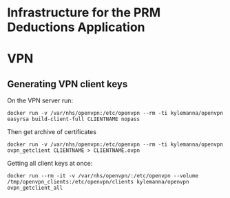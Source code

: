 # Infrastructure for the PRM Deductions Application


# VPN

## Generating VPN client keys

On the VPN server run:

```
docker run -v /var/nhs/openvpn:/etc/openvpn --rm -ti kylemanna/openvpn easyrsa build-client-full CLIENTNAME nopass
```

Then get archive of certificates
```
docker run -v /var/nhs/openvpn:/etc/openvpn --rm -ti kylemanna/openvpn ovpn_getclient CLIENTNAME > CLIENTNAME.ovpn
```

Getting all client keys at once:
```
docker run --rm -it -v /var/nhs/openvpn/:/etc/openvpn --volume /tmp/openvpn_clients:/etc/openvpn/clients kylemanna/openvpn ovpn_getclient_all
```
